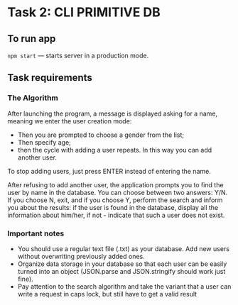 # Task 2: CLI PRIMITIVE DB

## To run app

`npm start` &mdash; starts server in a production mode.

## Task requirements

### The Algorithm

After launching the program, a message is displayed asking for a name, meaning we enter the user creation mode:

- Then you are prompted to choose a gender from the list;
- Then specify age;
- then the cycle with adding a user repeats. In this way you can add another user.

To stop adding users, just press ENTER instead of entering the name.

After refusing to add another user, the application prompts you to find the user by name in the database. You can choose between two answers: Y/N. If you choose N, exit, and if you choose Y, perform the search and inform you about the results: if the user is found in the database, display all the information about him/her, if not - indicate that such a user does not exist.

### Important notes

- You should use a regular text file (.txt) as your database. Add new users without overwriting previously added ones.
- Organize data storage in your database so that each user can be easily turned into an object (JSON.parse and JSON.stringify should work just fine).
- Pay attention to the search algorithm and take the variant that a user can write a request in caps lock, but still have to get a valid result
